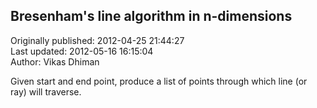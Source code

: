 ## Bresenham's line algorithm in n-dimensions  
Originally published: 2012-04-25 21:44:27  
Last updated: 2012-05-16 16:15:04  
Author: Vikas Dhiman  
  
Given start and end point, produce a list of points through which line (or ray) will traverse.